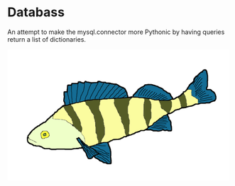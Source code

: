 # Databass
An attempt to make the mysql.connector more Pythonic by having queries return a list of dictionaries.

![A picture of a data bass.](https://raw.githubusercontent.com/LordWolfenstein/databass/master/databass.png)
